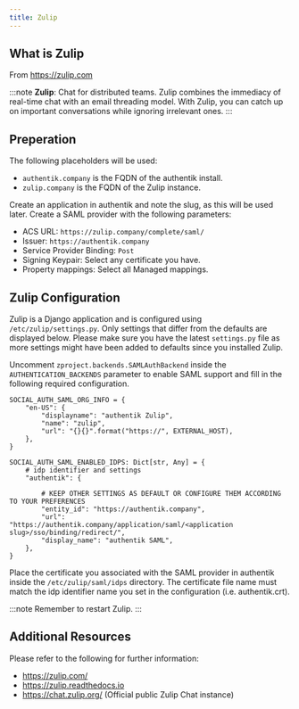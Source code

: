 ```yaml
---
title: Zulip
---
```


## What is Zulip

From https://zulip.com

:::note
**Zulip**: Chat for distributed teams. Zulip combines the immediacy of real-time chat with an email threading model.
With Zulip, you can catch up on important conversations while ignoring irrelevant ones.
:::

## Preperation

The following placeholders will be used:

-   `authentik.company` is the FQDN of the authentik install.
-   `zulip.company` is the FQDN of the Zulip instance.

Create an application in authentik and note the slug, as this will be used later. Create a SAML provider with the following parameters:

-   ACS URL: `https://zulip.company/complete/saml/`
-   Issuer: `https://authentik.company`
-   Service Provider Binding: `Post`
-   Signing Keypair: Select any certificate you have.
-   Property mappings: Select all Managed mappings.

## Zulip Configuration

Zulip is a Django application and is configured using `/etc/zulip/settings.py`. Only settings that differ
from the defaults are displayed below. Please make sure you have the latest `settings.py` file as more settings
might have been added to defaults since you installed Zulip.

Uncomment `zproject.backends.SAMLAuthBackend` inside the `AUTHENTICATION_BACKENDS` parameter to enable SAML support
and fill in the following required configuration.

```
SOCIAL_AUTH_SAML_ORG_INFO = {
    "en-US": {
        "displayname": "authentik Zulip",
        "name": "zulip",
        "url": "{}{}".format("https://", EXTERNAL_HOST),
    },
}

SOCIAL_AUTH_SAML_ENABLED_IDPS: Dict[str, Any] = {
    # idp identifier and settings
    "authentik": {

	    # KEEP OTHER SETTINGS AS DEFAULT OR CONFIGURE THEM ACCORDING TO YOUR PREFERENCES
        "entity_id": "https://authentik.company",
        "url": "https://authentik.company/application/saml/<application slug>/sso/binding/redirect/",
        "display_name": "authentik SAML",
    },
}

```

Place the certificate you associated with the SAML provider in authentik inside the `/etc/zulip/saml/idps` directory.
The certificate file name must match the idp identifier name you set in the configuration (i.e. authentik.crt).

:::note
Remember to restart Zulip.
:::

## Additional Resources

Please refer to the following for further information:

-   https://zulip.com/
-   https://zulip.readthedocs.io
-   https://chat.zulip.org/ (Official public Zulip Chat instance)
